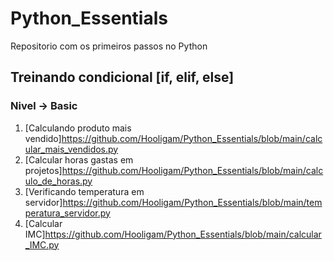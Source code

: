 # Python_Essentials
Repositorio com os primeiros passos no Python

## Treinando condicional [if, elif, else]
### Nivel -> Basic
1. [Calculando produto mais vendido]https://github.com/Hooligam/Python_Essentials/blob/main/calcular_mais_vendidos.py
2. [Calcular horas gastas em projetos]https://github.com/Hooligam/Python_Essentials/blob/main/calculo_de_horas.py
3. [Verificando temperatura em servidor]https://github.com/Hooligam/Python_Essentials/blob/main/temperatura_servidor.py
4. [Calcular IMC]https://github.com/Hooligam/Python_Essentials/blob/main/calcular_IMC.py
